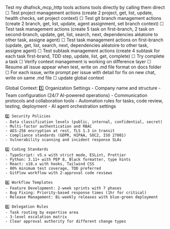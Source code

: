 Test my dhafnck_mcp_http tools actions tools directly by calling them direct
	☐ Test project management actions (create 2 project, get, list, update, health checks, set project context)
	☐ Test git branch management actions (create 2 branch, get, list, update, agent	assignment, set branch context)
	☐ Test task management actions (create 5 task on first-branch, 2 task on second-branch, update, get, list, search, next, dependencies aléatoire to other task, assigne agent)
	☐ Test task management actions on first-branch (update, get, list, search, next, dependencies aléatoire to other task, assigne agent)
	☐ Test subtask management actions (create 4 subtask for each task first-brand, TDD step, update, list, get, complete)
	☐ Try complete a task
	☐ Verify context management is working on difference layer
	☐ Resume all issue appear when test, write on .md file format on docs folder
	☐ For each issue, write prompt per issue with detail for fix on new chat,  write on same .md file
	☐ update global context 


   Global Context:
    1️⃣ Organization Settings
    - Company name and structure
    - Team configuration (24/7 AI-powered operations)
    - Communication protocols and collaboration tools
    - Automation rules for tasks, code review, testing, deployment
    - AI agent orchestration settings

    2️⃣ Security Policies
    - Data classification levels (public, internal, confidential, secret)
    - Multi-factor authentication and RBAC
    - AES-256 encryption at rest, TLS 1.3 in transit
    - Compliance standards (GDPR, HIPAA, SOC2, ISO 27001)
    - Vulnerability scanning and incident response SLAs

    3️⃣ Coding Standards
    - TypeScript: v5.x with strict mode, ESLint, Prettier
    - Python: 3.11+ with PEP 8, Black formatter, type hints
    - React: v18.x with hooks, Tailwind CSS
    - 80% minimum test coverage, TDD preferred
    - GitFlow workflow with 2-approval code reviews

    4️⃣ Workflow Templates
    - Feature Development: 2-week sprints with 7 phases
    - Bug Fixing: Priority-based response times (1hr for critical)
    - Release Management: Bi-weekly releases with blue-green deployment

    5️⃣ Delegation Rules
    - Task routing by expertise area
    - 3-level escalation matrix
    - Clear approval authority for different change types